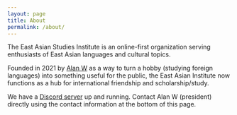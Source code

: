 ```yaml
---
layout: page
title: About
permalink: /about/
---
```


The East Asian Studies Institute is an online-first organization serving
enthusiasts of East Asian languages and cultural topics.

Founded in 2021 by [Alan W](https://captainalan.github.io) as a way to turn a
hobby (studying foreign languages) into something useful for the public, the
East Asian Institute now functions as a hub for international friendship and
scholarship/study.

We have a [Discord server](https://discord.gg/bECGvtAvWX) up and running.
Contact Alan W (president) directly using the contact information at the bottom
of this page.

